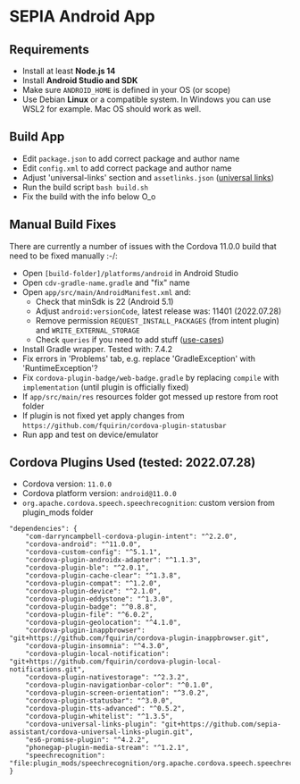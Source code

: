 # SEPIA Android App

## Requirements

- Install at least **Node.js 14**
- Install **Android Studio and SDK**
- Make sure `ANDROID_HOME` is defined in your OS (or scope)
- Use Debian **Linux** or a compatible system. In Windows you can use WSL2 for example. Mac OS should work as well.

## Build App

- Edit `package.json` to add correct package and author name
- Edit `config.xml` to add correct package and author name
- Adjust 'universal-links' section and `assetlinks.json` ([universal links](https://developer.android.com/training/app-links/verify-site-associations))
- Run the build script `bash build.sh`
- Fix the build with the info below O_o

## Manual Build Fixes

There are currently a number of issues with the Cordova 11.0.0 build that need to be fixed manually :-/:

- Open `[build-folder]/platforms/android` in Android Studio
- Open `cdv-gradle-name.gradle` and "fix" name
- Open `app/src/main/AndroidManifest.xml` and:
  - Check that minSdk is 22 (Android 5.1)
  - Adjust `android:versionCode`, latest release was: 11401 (2022.07.28)
  - Remove permission `REQUEST_INSTALL_PACKAGES` (from intent plugin) and `WRITE_EXTERNAL_STORAGE`
  - Check `queries` if you need to add stuff ([use-cases](https://developer.android.com/training/package-visibility/use-cases))
- Install Gradle wrapper. Tested with: 7.4.2
- Fix errors in 'Problems' tab, e.g. replace 'GradleException' with 'RuntimeException'?
- Fix `cordova-plugin-badge/web-badge.gradle` by replacing `compile` with `implementation` (until plugin is officially fixed)
- If `app/src/main/res` resources folder got messed up restore from root folder
- If plugin is not fixed yet apply changes from `https://github.com/fquirin/cordova-plugin-statusbar`
- Run app and test on device/emulator

## Cordova Plugins Used (tested: 2022.07.28)

- Cordova version: `11.0.0`
- Cordova platform version: `android@11.0.0`
- `org.apache.cordova.speech.speechrecognition`: custom version from plugin_mods folder

```
"dependencies": {
    "com-darryncampbell-cordova-plugin-intent": "^2.2.0",
    "cordova-android": "^11.0.0",
    "cordova-custom-config": "^5.1.1",
    "cordova-plugin-androidx-adapter": "^1.1.3",
    "cordova-plugin-ble": "^2.0.1",
    "cordova-plugin-cache-clear": "^1.3.8",
    "cordova-plugin-compat": "^1.2.0",
    "cordova-plugin-device": "^2.1.0",
    "cordova-plugin-eddystone": "^1.3.0",
    "cordova-plugin-badge": "^0.8.8",
    "cordova-plugin-file": "^6.0.2",
    "cordova-plugin-geolocation": "^4.1.0",
    "cordova-plugin-inappbrowser": "git+https://github.com/fquirin/cordova-plugin-inappbrowser.git",
    "cordova-plugin-insomnia": "^4.3.0",
    "cordova-plugin-local-notification": "git+https://github.com/fquirin/cordova-plugin-local-notifications.git",
    "cordova-plugin-nativestorage": "^2.3.2",
    "cordova-plugin-navigationbar-color": "^0.1.0",
    "cordova-plugin-screen-orientation": "^3.0.2",
    "cordova-plugin-statusbar": "^3.0.0",
    "cordova-plugin-tts-advanced": "^0.5.2",
    "cordova-plugin-whitelist": "^1.3.5",
    "cordova-universal-links-plugin": "git+https://github.com/sepia-assistant/cordova-universal-links-plugin.git",
    "es6-promise-plugin": "^4.2.2",
    "phonegap-plugin-media-stream": "^1.2.1",
    "speechrecognition": "file:plugin_mods/speechrecognition/org.apache.cordova.speech.speechrecognition"
}
```
